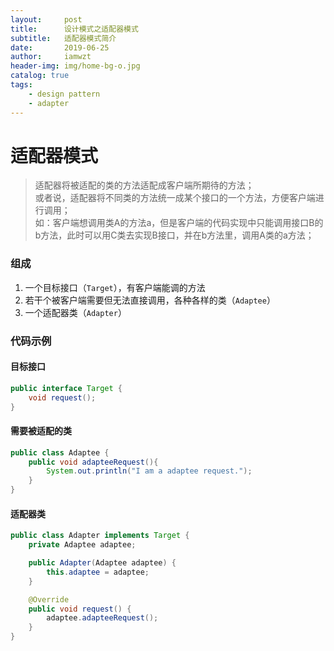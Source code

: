 ```yaml
---
layout:     post
title:      设计模式之适配器模式
subtitle:   适配器模式简介
date:       2019-06-25
author:     iamwzt
header-img: img/home-bg-o.jpg
catalog: true
tags:
    - design pattern
    - adapter
---
```


# 适配器模式
> 适配器将被适配的类的方法适配成客户端所期待的方法；<br>
或者说，适配器将不同类的方法统一成某个接口的一个方法，方便客户端进行调用；<br>
如：客户端想调用类A的方法a，但是客户端的代码实现中只能调用接口B的b方法，此时可以用C类去实现B接口，并在b方法里，调用A类的a方法；

### 组成
1. 一个目标接口（`Target`），有客户端能调的方法
2. 若干个被客户端需要但无法直接调用，各种各样的类（`Adaptee`）
3. 一个适配器类（`Adapter`）

### 代码示例
#### 目标接口
```java
public interface Target {
    void request();
}
```
#### 需要被适配的类
```java
public class Adaptee {
    public void adapteeRequest(){
        System.out.println("I am a adaptee request.");
    }
}
```
#### 适配器类
```java
public class Adapter implements Target {
    private Adaptee adaptee;

    public Adapter(Adaptee adaptee) {
        this.adaptee = adaptee;
    }

    @Override
    public void request() {
        adaptee.adapteeRequest();
    }
}
```
